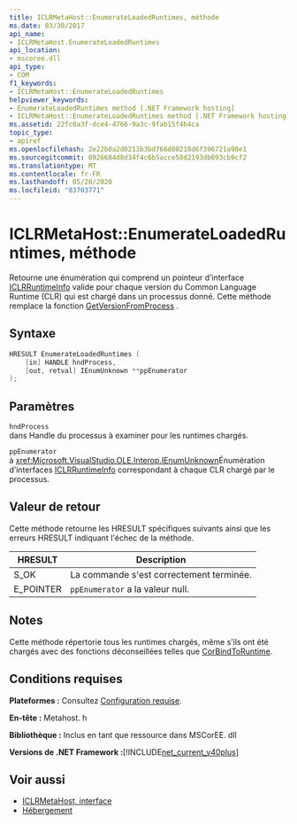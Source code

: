 ```yaml
---
title: ICLRMetaHost::EnumerateLoadedRuntimes, méthode
ms.date: 03/30/2017
api_name:
- ICLRMetaHost.EnumerateLoadedRuntimes
api_location:
- mscoree.dll
api_type:
- COM
f1_keywords:
- ICLRMetaHost::EnumerateLoadedRuntimes
helpviewer_keywords:
- EnumerateLoadedRuntimes method [.NET Framework hosting]
- ICLRMetaHost::EnumerateLoadedRuntimes method [.NET Framework hosting]
ms.assetid: 22fc0a3f-dce4-4766-9a3c-9fab15f4b4ca
topic_type:
- apiref
ms.openlocfilehash: 2e22b8a2d0213b3bd766d80218d6f396721a90e1
ms.sourcegitcommit: 0926684d8d34f4c6b5acce58d2193db093cb9cf2
ms.translationtype: MT
ms.contentlocale: fr-FR
ms.lasthandoff: 05/20/2020
ms.locfileid: "83703771"
---
```

# <a name="iclrmetahostenumerateloadedruntimes-method"></a>ICLRMetaHost::EnumerateLoadedRuntimes, méthode
Retourne une énumération qui comprend un pointeur d’interface [ICLRRuntimeInfo](../../../../docs/framework/unmanaged-api/hosting/iclrruntimeinfo-interface.md) valide pour chaque version du Common Language Runtime (CLR) qui est chargé dans un processus donné. Cette méthode remplace la fonction [GetVersionFromProcess](getversionfromprocess-function.md) .  
  
## <a name="syntax"></a>Syntaxe  
  
```cpp  
HRESULT EnumerateLoadedRuntimes (  
    [in] HANDLE hndProcess,  
    [out, retval] IEnumUnknown **ppEnumerator  
);  
```  
  
## <a name="parameters"></a>Paramètres  
 `hndProcess`  
 dans Handle du processus à examiner pour les runtimes chargés.  
  
 `ppEnumerator`  
 à <xref:Microsoft.VisualStudio.OLE.Interop.IEnumUnknown>Énumération d’interfaces [ICLRRuntimeInfo](iclrruntimeinfo-interface.md) correspondant à chaque CLR chargé par le processus.  
  
## <a name="return-value"></a>Valeur de retour  
 Cette méthode retourne les HRESULT spécifiques suivants ainsi que les erreurs HRESULT indiquant l'échec de la méthode.  
  
|HRESULT|Description|  
|-------------|-----------------|  
|S_OK|La commande s'est correctement terminée.|  
|E_POINTER|`ppEnumerator` a la valeur null.|  
  
## <a name="remarks"></a>Notes  
 Cette méthode répertorie tous les runtimes chargés, même s’ils ont été chargés avec des fonctions déconseillées telles que [CorBindToRuntime](corbindtoruntime-function.md).  
  
## <a name="requirements"></a>Conditions requises  
 **Plateformes :** Consultez [Configuration requise](../../get-started/system-requirements.md).  
  
 **En-tête :** Metahost. h  
  
 **Bibliothèque :** Inclus en tant que ressource dans MSCorEE. dll  
  
 **Versions de .NET Framework :**[!INCLUDE[net_current_v40plus](../../../../includes/net-current-v40plus-md.md)]  
  
## <a name="see-also"></a>Voir aussi

- [ICLRMetaHost, interface](iclrmetahost-interface.md)
- [Hébergement](index.md)
